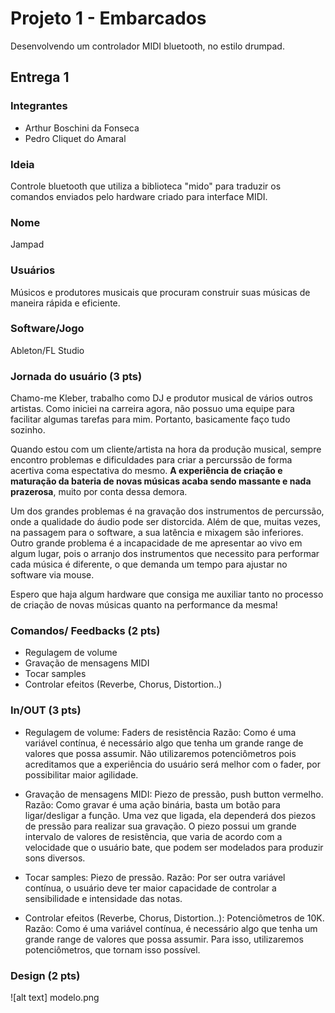 # Projeto 1 - Embarcados

Desenvolvendo um controlador MIDI bluetooth, no estilo drumpad.

## Entrega 1

### Integrantes

- Arthur Boschini da Fonseca
- Pedro Cliquet do Amaral

### Ideia

Controle bluetooth que utiliza a biblioteca "mido" para traduzir os comandos enviados pelo hardware criado para interface MIDI.

### Nome

Jampad

### Usuários

Músicos e produtores musicais que procuram construir suas músicas de maneira rápida e eficiente.

### Software/Jogo 

Ableton/FL Studio

### Jornada do usuário (3 pts)

Chamo-me Kleber, trabalho como DJ e produtor musical de vários outros artistas. Como iniciei na carreira agora, não possuo uma equipe para facilitar algumas tarefas para mim. Portanto, basicamente faço tudo sozinho.

Quando estou com um cliente/artista na hora da produção musical, sempre encontro problemas e dificuldades para criar a percurssão de forma acertiva coma espectativa do mesmo. **A experiência de criação e maturação da bateria de novas músicas acaba sendo massante e nada prazerosa**, muito por conta dessa demora.

Um dos grandes problemas é na gravação dos instrumentos de percurssão, onde a qualidade do áudio pode ser distorcida. Além de que, muitas vezes, na passagem para o software, a sua latência e mixagem são inferiores.
Outro grande problema é a incapacidade de me apresentar ao vivo em algum lugar, pois o arranjo dos instrumentos que necessito para performar cada música é diferente, o que demanda um tempo para ajustar no software via mouse.
 
Espero que haja algum hardware que consiga me auxiliar tanto no processo de criação de novas músicas quanto na performance da mesma!

### Comandos/ Feedbacks (2 pts)

- Regulagem de volume
- Gravação de mensagens MIDI
- Tocar samples
- Controlar efeitos (Reverbe, Chorus, Distortion..)

### In/OUT (3 pts)

- Regulagem de volume: Faders de resistência
  Razão: Como é uma variável contínua, é necessário algo que tenha um grande range de valores que possa assumir. Não utilizaremos potenciômetros pois acreditamos que a experiência do usuário será melhor com o fader, por possibilitar maior agilidade. 
  
- Gravação de mensagens MIDI: Piezo de pressão, push button vermelho.
  Razão: Como gravar é uma ação binária, basta um botão para ligar/desligar a função. Uma vez que ligada, ela dependerá dos piezos de pressão para realizar sua gravação. O piezo possui um grande intervalo de valores de resistência, que varia de acordo com a velocidade que o usuário bate, que podem ser modelados para produzir sons diversos.
  
- Tocar samples: Piezo de pressão.
  Razão: Por ser outra variável contínua, o usuário deve ter maior capacidade de controlar a sensibilidade e intensidade das notas.
  
- Controlar efeitos (Reverbe, Chorus, Distortion..): Potenciômetros de 10K.
  Razão: Como é uma variável contínua, é necessário algo que tenha um grande range de valores que possa assumir. Para isso, utilizaremos potenciômetros, que tornam isso possível.

### Design (2 pts)

![alt text] modelo.png
